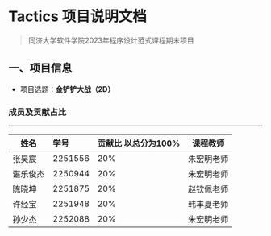 # Tactics 项目说明文档  

> 同济大学软件学院2023年程序设计范式课程期末项目

## 一、项目信息

- 项目选题：**金铲铲大战（2D）**

### 成员及贡献占比

---

| 姓名     | 学号    |  贡献比 以总分为100% | 课程教师      |
| ------   | :------ |  ------------------- | ------     |
| 张昊宸   | 2251556 | 20%                 | 朱宏明老师 |
| 谌乐俊杰 | 2250944 | 20%                 | 朱宏明老师 |
| 陈晓坤   | 2251875 | 20%                 | 赵钦佩老师 |
| 许经宝   | 2251948 | 20%                 | 韩丰夏老师 |
| 孙少杰   | 2252088 | 20%                 | 朱宏明老师 |
